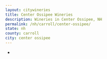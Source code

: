 ```yaml
---
layout: citywineries
title: Center Ossipee Wineries
description: Wineries in Center Ossipee, NH
permalink: /nh/carroll/center-ossipee/
state: nh
county: carroll
city: center ossipee
---
```

-
